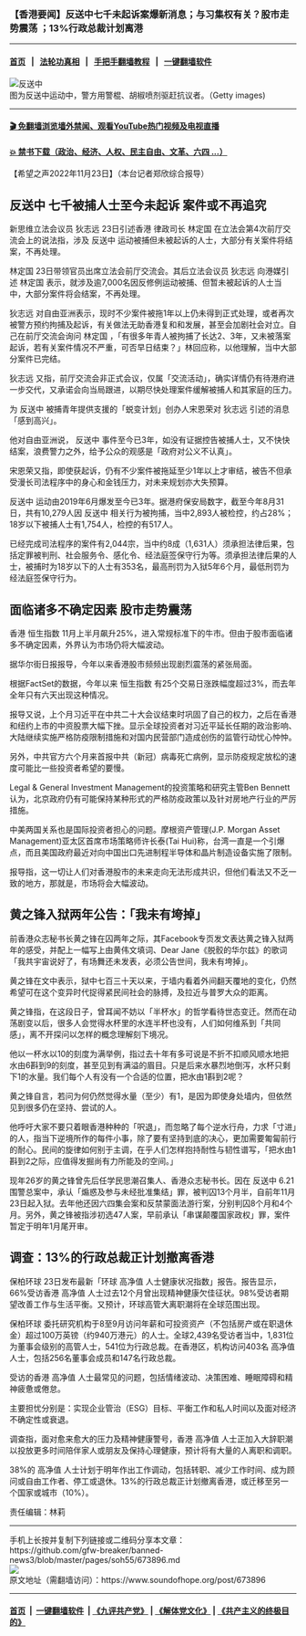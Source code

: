 ### 【香港要闻】反送中七千未起诉案爆新消息；与习集权有关？股市走势震荡 ；13%行政总裁计划离港
------------------------

#### [首页](https://github.com/gfw-breaker/banned-news3/blob/master/README.md) &nbsp;&nbsp;|&nbsp;&nbsp; [法轮功真相](https://github.com/begood0513/basic/blob/master/README.md)  &nbsp;&nbsp;|&nbsp;&nbsp; [手把手翻墙教程](https://github.com/gfw-breaker/guides/wiki)  &nbsp;&nbsp;|&nbsp;&nbsp; [一键翻墙软件](https://github.com/gfw-breaker/nogfw/blob/master/README.md)  



<div><img alt="反送中" src="https://img.soundofhope.org/2022-10/gettyimages-1161802490-1666807719637.jpg"/>
<br/><figcaption class="caption">
 图为反送中运动中，警方用警棍、胡椒喷剂驱赶抗议者。（Getty images)
</figcaption></div><hr/>

#### [ 🎬  免翻墙浏览墙外禁闻、观看YouTube热门视频及电视直播](https://github.com/gfw-breaker/HelloWorld)

#### [ 💥  禁书下载（政治、经济、人权、民主自由、文革、六四 ...）](https://github.com/gfw-breaker/books/blob/master/README.md)

<div><div class="Content__Wrapper sc-1bvya0-0 elmmKw article_body" itemprop="articleBody">
 <div id="post_place_1">
 </div>
 <p class="meta-top">
  <span class="meta">
   【希望之声2022年11月23日】（本台记者郑欣综合报导）
  </span>
 </p>
 <h2>
  <strong>
   <ok href="/term/1010">
    反送中
   </ok>
   七千被捕人士至今未起诉 案件或不再追究
  </strong>
 </h2>
 <p>
  新思维立法会议员
  <ok href="/term/811005">
   狄志远
  </ok>
  23日引述香港
  <ok href="/term/80639">
   律政司长
  </ok>
  <ok href="/term/147084">
   林定国
  </ok>
  在立法会第4次前厅交流会上的说法指，涉及
  <ok href="/term/1010">
   反送中
  </ok>
  运动被捕但未被起诉的人士，大部分有关案件将结案，不再处理。
 </p>
 <p>
  <ok href="/term/147084">
   林定国
  </ok>
  23日带领官员出席立法会前厅交流会。其后立法会议员
  <ok href="/term/811005">
   狄志远
  </ok>
  向港媒引述
  <ok href="/term/147084">
   林定国
  </ok>
  表示，就涉及逾7,000名因反修例运动被捕、但暂未被起诉的人士当中，大部分案件将会结案，不再处理。
 </p>
 <p>
  <ok href="/term/811005">
   狄志远
  </ok>
  对自由亚洲表示，现时不少案件被拖1年以上仍未得到正式处理，或者再次被警方预约拘捕及起诉，有关做法无助香港复和和发展，甚至会加剧社会对立。自己在前厅交流会询问
  <ok href="/term/147084">
   林定国
  </ok>
  ，「有很多年青人被拘捕了长达2、3年，又未被落案起诉，若有关案件情况不严重，可否早日结束？」林回应称，以他理解，当中大部分案件已完结。
 </p>
 <p>
  <ok href="/term/811005">
   狄志远
  </ok>
  又指，前厅交流会非正式会议，仅属「交流活动」，确实详情仍有待港府进一步交代，又承诺会向当局跟进，以期尽快处理案件缓解被捕人和其家庭的压力。
 </p>
 <p>
  为
  <ok href="/term/1010">
   反送中
  </ok>
  被捕青年提供支援的「蜕变计划」创办人宋恩荣对
  <ok href="/term/811005">
   狄志远
  </ok>
  引述的消息「感到高兴」。
 </p>
 <p>
  他对自由亚洲说，
  <ok href="/term/1010">
   反送中
  </ok>
  事件至今已3年，如没有证据控告被捕人士，又不快快结案，浪费警力之外，给予公众的观感是「政府对公义不认真」。
 </p>
 <p>
  宋恩荣又指，即使获起诉，仍有不少案件被拖延至少1年以上才审结，被告不但承受漫长司法程序中的身心和金钱压力，对未来规划亦大失预算。
 </p>
 <p>
  <ok href="/term/1010">
   反送中
  </ok>
  运动由2019年6月爆发至今已3年。据港府保安局数字，截至今年8月31日，共有10,279人因
  <ok href="/term/1010">
   反送中
  </ok>
  相关行为被拘捕，当中2,893人被检控，约占28%；18岁以下被捕人士有1,754人，检控的有517人。
 </p>
 <p>
  已经完成司法程序的案件有2,044宗，当中约8成（1,631人）须承担法律后果，包括定罪被判刑、社会服务令、感化令、经法庭签保守行为等。须承担法律后果的人士，被捕时为18岁以下的人士有353名，最高刑罚为入狱5年6个月，最低刑罚为经法庭签保守行为。
 </p>
 <h2>
  <strong>
   面临诸多不确定因素 股市走势震荡
  </strong>
 </h2>
 <p>
  香港
  <ok href="/term/613020">
   恒生指数
  </ok>
  11月上半月飙升25%，进入常规标准下的牛市。但由于股市面临诸多不确定因素，外界认为市场仍将大幅波动。
 </p>
 <p>
  据华尔街日报报导，今年以来香港股市频频出现剧烈震荡的紧张局面。
 </p>
 <p>
  根据FactSet的数据，今年以来
  <ok href="/term/613020">
   恒生指数
  </ok>
  有25个交易日涨跌幅度超过3%，而去年全年只有六天出现这种情况。
 </p>
 <p>
  报导又说，上个月习近平在中共二十大会议结束时巩固了自己的权力，之后在香港和纽约上市的中资股票大幅下挫。显示全球投资者对习近平延长任期的政治影响、大陆继续实施严格防疫限制措施和对国内民营部门造成创伤的监管行动忧心忡忡。
 </p>
 <p>
  另外，中共官方六个月来首报中共（新冠）病毒死亡病例，显示防疫规定放松的速度可能比一些投资者希望的要慢。
 </p>
 <p>
  Legal &amp; General Investment Management的投资策略和研究主管Ben Bennett认为，北京政府仍有可能保持某种形式的严格防疫政策以及针对房地产行业的严厉措施。
 </p>
 <p>
  中美两国关系也是国际投资者担心的问题。摩根资产管理(J.P. Morgan Asset Management)亚太区首席市场策略师许长泰(Tai Hui)称，台湾一直是一个引爆点，而且美国政府最近对向中国出口先进制程半导体和晶片制造设备实施了限制。
 </p>
 <p>
  报导指，这一切让人们对香港股市的未来走向无法形成共识，但他们看法又不乏一致的地方，那就是，市场将会大幅波动。
 </p>
 <h2>
  <strong>
   黄之锋入狱两年公告：「我未有垮掉」
  </strong>
 </h2>
 <p>
  前香港众志秘书长黄之锋在囚两年之际，其Facebook专页发文表达黄之锋入狱两年的感受，并配上一幅写上由黄伟文填词、Dear Jane《脱骹的华尔兹》的歌词「我共宇宙说好了，有场舞还未发表，必须公告世间，我未有垮掉」。
 </p>
 <p>
  黄之锋在文中表示，狱中七百三十天以来，于墙内看着外间翻天覆地的变化，仍然希望可在这个变异时代捉得紧民间社会的脉搏，及拉近与普罗大众的距离。
 </p>
 <p>
  黄之锋指，在这段日子，曾耳闻不妨以「半杯水」的哲学看待世态变迁。然而在动荡剧变以后，很多人会觉得水杯里的水连半杯也没有，人们如何维系到「共同感」，离不开探问以怎样的概念理解刻下境况。
 </p>
 <p>
  他以一杯水以10的刻度为满举例，指过去十年有多可说是不折不扣顺风顺水地把水由6斟到9的刻度，甚至见到有满溢的眉目。只是后来水暴烈地倒泻，水杯只剩下1的水量。我们每个人有没有一个合适的位置，把水由1斟到2呢？
 </p>
 <p>
  黄之锋自言，若问为何仍然觉得水量（至少）有1，是因为即使身处墙内，但依然见到很多仍在坚持、尝试的人。
 </p>
 <p>
  他呼吁大家不要只着眼香港种种的「呎退」，而忽略了每个逆水行舟，力求「寸进」的人，指当下逆境所作的每件小事，除了要有坚持到底的决心，更加需要匍匐前行的耐心。民间的旋律如何别于主调，在乎人们怎样抱持耐性与韧性谱写，「把水由1斟到2之际，应值得发掘尚有力所能及的空间。」
 </p>
 <p>
  现年26岁的黄之锋曾先后任学民思潮召集人、香港众志秘书长。因在
  <ok href="/term/1010">
   反送中
  </ok>
  6.21围警总案中，承认「煽惑及参与未经批准集结」罪，被判囚13个月半，自前年11月23日起入狱。去年他还因六四集会案和反禁蒙面法游行案，分别判囚8个月和4个月。另外，黄之锋被指涉初选47人案，早前承认「串谋颠覆国家政权」罪，案件暂定于明年1月尾开审。
 </p>
 <h2>
  <strong>
   调查：13%的行政总裁正计划撤离香港
  </strong>
 </h2>
 <p>
  <ok href="/term/811011">
   保柏环球
  </ok>
  23日发布最新「环球
  <ok href="/term/806211">
   高净值
  </ok>
  人士健康状况指数」报告。报告显示，66%受访香港
  <ok href="/term/806211">
   高净值
  </ok>
  人士过去12个月曾出现精神健康欠佳征状。98%受访者期望改善工作与生活平衡。又预计，环球高管大离职潮将在全球范围出现。
 </p>
 <p>
  <ok href="/term/811011">
   保柏环球
  </ok>
  委托研究机构于8至9月访问年薪和可投资资产（不包括房产或在职退休金）超过100万英镑（约940万港元）的人士。全球2,439名受访者当中，1,831位为董事会级别的高管人士，541位为行政总裁。在香港区，机构访问403名
  <ok href="/term/806211">
   高净值
  </ok>
  人士，包括256名董事会成员和147名行政总裁。
 </p>
 <p>
  受访的香港
  <ok href="/term/806211">
   高净值
  </ok>
  人士最常见的问题，包括情绪波动、决策困难、睡眠障碍和精神疲惫或倦怠。
 </p>
 <p>
  主要担忧分别是：实现企业管治（ESG）目标、平衡工作和私人时间以及面对经济不确定性或衰退。
 </p>
 <p>
  调查指，面对愈来愈大的压力及精神健康警号，香港
  <ok href="/term/806211">
   高净值
  </ok>
  人士正加入大辞职潮以投放更多时间陪伴家人或朋友及保持心理健康，预计将有大量的人离职和调职。
 </p>
 <p>
  38%的
  <ok href="/term/806211">
   高净值
  </ok>
  人士计划于明年作出工作调动，包括转职、减少工作时间、成为顾问或自由工作者、停工或退休。13%的行政总裁正计划撤离香港，或迁移至另一个国家或城市（10%）。
 </p>
 <p class="meta-btm">
  责任编辑：林莉
 </p>
</div>
</div>
<hr/>
手机上长按并复制下列链接或二维码分享本文章：<br/>
https://github.com/gfw-breaker/banned-news3/blob/master/pages/soh55/673896.md <br/>
<a href='https://github.com/gfw-breaker/banned-news3/blob/master/pages/soh55/673896.md'><img src='https://github.com/gfw-breaker/banned-news3/blob/master/pages/soh55/673896.md.png'/></a> <br/>
原文地址（需翻墙访问）：https://www.soundofhope.org/post/673896


------------------------
#### [首页](https://github.com/gfw-breaker/banned-news3/blob/master/README.md) &nbsp;|&nbsp; [一键翻墙软件](https://github.com/gfw-breaker/nogfw/blob/master/README.md) &nbsp;| [《九评共产党》](https://github.com/gfw-breaker/9ping.md/blob/master/README.md#九评之一评共产党是什么) | [《解体党文化》](https://github.com/gfw-breaker/jtdwh.md/blob/master/README.md) | [《共产主义的终极目的》](https://github.com/gfw-breaker/gczydzjmd.md/blob/master/README.md)


<img src='http://gfw-breaker.win/banned-news3/pages/soh55/673896.md' width='0px' height='0px'/>